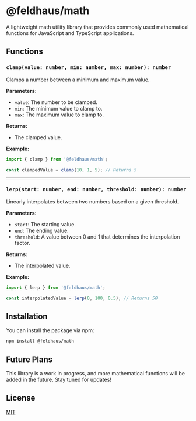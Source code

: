 # @feldhaus/math

A lightweight math utility library that provides commonly used mathematical functions for JavaScript and TypeScript applications.

## Functions

### `clamp(value: number, min: number, max: number): number`

Clamps a number between a minimum and maximum value.

**Parameters:**

- `value`: The number to be clamped.
- `min`: The minimum value to clamp to.
- `max`: The maximum value to clamp to.

**Returns:**

- The clamped value.

**Example:**

```typescript
import { clamp } from '@feldhaus/math';

const clampedValue = clamp(10, 1, 5); // Returns 5
```

---

### `lerp(start: number, end: number, threshold: number): number`

Linearly interpolates between two numbers based on a given threshold.

**Parameters:**

- `start`: The starting value.
- `end`: The ending value.
- `threshold`: A value between 0 and 1 that determines the interpolation factor.

**Returns:**

- The interpolated value.

**Example:**

```typescript
import { lerp } from '@feldhaus/math';

const interpolatedValue = lerp(0, 100, 0.5); // Returns 50
```

## Installation

You can install the package via npm:

```bash
npm install @feldhaus/math
```

## Future Plans

This library is a work in progress, and more mathematical functions will be added in the future. Stay tuned for updates!

## License

[MIT](LICENSE)
